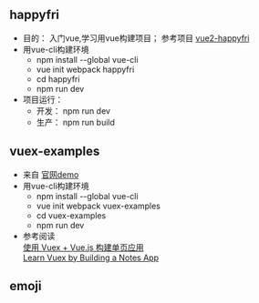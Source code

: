 ## happyfri
- 目的： 入门vue,学习用vue构建项目； 参考项目&nbsp;[vue2-happyfri](https://github.com/bailicangdu/vue2-happyfri)
- 用vue-cli构建环境
    - npm install --global vue-cli
    - vue init webpack happyfri
    - cd happyfri
    - npm run dev
- 项目运行： 
    - 开发： npm run dev
    - 生产： npm run build
## vuex-examples
- 来自 [官网demo](https://github.com/vuejs/vuex/tree/dev/examples)
- 用vue-cli构建环境
    - npm install --global vue-cli
    - vue init webpack vuex-examples
    - cd vuex-examples
    - npm run dev
- 参考阅读  
  [使用 Vuex + Vue.js 构建单页应用](https://segmentfault.com/a/1190000005863691)   
  [Learn Vuex by Building a Notes App](https://coligo.io/learn-vuex-by-building-notes-app/)  

## emoji



